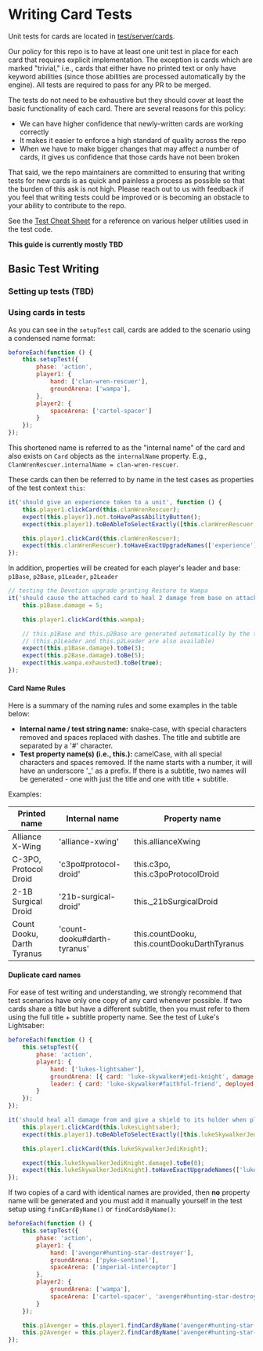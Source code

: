 # Writing Card Tests

Unit tests for cards are located in [test/server/cards](../test/server/cards/).

Our policy for this repo is to have at least one unit test in place for each card that requires explicit implementation. The exception is cards which are marked "trivial," i.e., cards that either have no printed text or only have keyword abilities (since those abilities are processed automatically by the engine). All tests are required to pass for any PR to be merged.

The tests do not need to be exhaustive but they should cover at least the basic functionality of each card. There are several reasons for this policy:
- We can have higher confidence that newly-written cards are working correctly
- It makes it easier to enforce a high standard of quality across the repo
- When we have to make bigger changes that may affect a number of cards, it gives us confidence that those cards have not been broken

That said, we the repo maintainers are committed to ensuring that writing tests for new cards is as quick and painless a process as possible so that the burden of this ask is not high. Please reach out to us with feedback if you feel that writing tests could be improved or is becoming an obstacle to your ability to contribute to the repo.

See the [Test Cheat Sheet](./test-cheat-sheet.md) for a reference on various helper utilities used in the test code.

<!-- TODO: fill out this guide -->
**This guide is currently mostly TBD**

## Basic Test Writing

### Setting up tests **(TBD)**

### Using cards in tests
As you can see in the `setupTest` call, cards are added to the scenario using a condensed name format:

```javascript
beforeEach(function () {
    this.setupTest({
        phase: 'action',
        player1: {
            hand: ['clan-wren-rescuer'],
            groundArena: ['wampa'],
        },
        player2: {
            spaceArena: ['cartel-spacer']
        }
    });
});
```

This shortened name is referred to as the "internal name" of the card and also exists on `Card` objects as the `internalName` property. E.g., `ClanWrenRescuer.internalName = clan-wren-rescuer`.

These cards can then be referred to by name in the test cases as properties of the test context `this`:

```javascript
it('should give an experience token to a unit', function () {
    this.player1.clickCard(this.clanWrenRescuer);
    expect(this.player1).not.toHavePassAbilityButton();
    expect(this.player1).toBeAbleToSelectExactly([this.clanWrenRescuer, this.wampa, this.cartelSpacer]);

    this.player1.clickCard(this.clanWrenRescuer);
    expect(this.clanWrenRescuer).toHaveExactUpgradeNames(['experience']);
});
```

In addition, properties will be created for each player's leader and base: `p1Base`, `p2Base`, `p1Leader`, `p2Leader`
```javascript
// testing the Devotion upgrade granting Restore to Wampa
it('should cause the attached card to heal 2 damage from base on attack', function () {
    this.p1Base.damage = 5;

    this.player1.clickCard(this.wampa);

    // this.p1Base and this.p2Base are generated automatically by the test harness
    // (this.p1Leader and this.p2Leader are also available)
    expect(this.p1Base.damage).toBe(3);
    expect(this.p2Base.damage).toBe(5);
    expect(this.wampa.exhausted).toBe(true);
});
```

#### Card Name Rules

Here is a summary of the naming rules and some examples in the table below:

- **Internal name / test string name:** snake-case, with special characters removed and spaces replaced with dashes. The title and subtitle are separated by a '#' character.
- **Test property name(s) (i.e., this.<card>):** camelCase, with all special characters and spaces removed. If the name starts with a number, it will have an underscore '_' as a prefix. If there is a subtitle, two names will be generated - one with just the title and one with title + subtitle.

Examples:

| Printed name | Internal name | Property name |
| ---  | --- | --- |
| Alliance X-Wing | 'alliance-xwing' | this.allianceXwing |
| C-3PO, Protocol Droid  | 'c3po#protocol-droid' | this.c3po, this.c3poProtocolDroid |
| 2-1B Surgical Droid  | '21b-surgical-droid' | this._21bSurgicalDroid |
| Count Dooku, Darth Tyranus | 'count-dooku#darth-tyranus' | this.countDooku, this.countDookuDarthTyranus |

#### Duplicate card names
For ease of test writing and understanding, we strongly recommend that test scenarios have only one copy of any card whenever possible. If two cards share a title but have a different subtitle, then you must refer to them using the full title + subtitle property name. See the test of Luke's Lightsaber:

```javascript
beforeEach(function () {
    this.setupTest({
        phase: 'action',
        player1: {
            hand: ['lukes-lightsaber'],
            groundArena: [{ card: 'luke-skywalker#jedi-knight', damage: 5, upgrades: ['shield'] }, { card: 'battlefield-marine', damage: 2 }, 'reinforcement-walker'],
            leader: { card: 'luke-skywalker#faithful-friend', deployed: true }
        }
    });
});

it('should heal all damage from and give a shield to its holder when played, only if that unit is Luke Skywalker', function () {
    this.player1.clickCard(this.lukesLightsaber);
    expect(this.player1).toBeAbleToSelectExactly([this.lukeSkywalkerJediKnight, this.lukeSkywalkerFaithfulFriend, this.battlefieldMarine]);

    this.player1.clickCard(this.lukeSkywalkerJediKnight);

    expect(this.lukeSkywalkerJediKnight.damage).toBe(0);
    expect(this.lukeSkywalkerJediKnight).toHaveExactUpgradeNames(['lukes-lightsaber', 'shield', 'shield']);
});
```

If two copies of a card with identical names are provided, then **no** property name will be generated and you must add it manually yourself in the test setup using `findCardByName()` or `findCardsByName()`:

```javascript
beforeEach(function () {
    this.setupTest({
        phase: 'action',
        player1: {
            hand: ['avenger#hunting-star-destroyer'],
            groundArena: ['pyke-sentinel'],
            spaceArena: ['imperial-interceptor']
        },
        player2: {
            groundArena: ['wampa'],
            spaceArena: ['cartel-spacer', 'avenger#hunting-star-destroyer']
        }
    });

    this.p1Avenger = this.player1.findCardByName('avenger#hunting-star-destroyer');
    this.p2Avenger = this.player2.findCardByName('avenger#hunting-star-destroyer');
});
```
